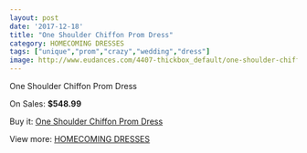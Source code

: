 ```yaml
---
layout: post
date: '2017-12-18'
title: "One Shoulder Chiffon Prom Dress"
category: HOMECOMING DRESSES
tags: ["unique","prom","crazy","wedding","dress"]
image: http://www.eudances.com/4407-thickbox_default/one-shoulder-chiffon-prom-dress.jpg
---
```

One Shoulder Chiffon Prom Dress

On Sales: **$548.99**
<a href="https://www.eudances.com/en/homecoming-dresses/1476-one-shoulder-chiffon-prom-dress.html"><amp-img layout="responsive" width="600" height="600" src="//www.eudances.com/4407-thickbox_default/one-shoulder-chiffon-prom-dress.jpg" alt="One Shoulder Chiffon Prom Dress 0" /></a>
<a href="https://www.eudances.com/en/homecoming-dresses/1476-one-shoulder-chiffon-prom-dress.html"><amp-img layout="responsive" width="600" height="600" src="//www.eudances.com/4411-thickbox_default/one-shoulder-chiffon-prom-dress.jpg" alt="One Shoulder Chiffon Prom Dress 1" /></a>
<a href="https://www.eudances.com/en/homecoming-dresses/1476-one-shoulder-chiffon-prom-dress.html"><amp-img layout="responsive" width="600" height="600" src="//www.eudances.com/4410-thickbox_default/one-shoulder-chiffon-prom-dress.jpg" alt="One Shoulder Chiffon Prom Dress 2" /></a>
<a href="https://www.eudances.com/en/homecoming-dresses/1476-one-shoulder-chiffon-prom-dress.html"><amp-img layout="responsive" width="600" height="600" src="//www.eudances.com/4409-thickbox_default/one-shoulder-chiffon-prom-dress.jpg" alt="One Shoulder Chiffon Prom Dress 3" /></a>
<a href="https://www.eudances.com/en/homecoming-dresses/1476-one-shoulder-chiffon-prom-dress.html"><amp-img layout="responsive" width="600" height="600" src="//www.eudances.com/4408-thickbox_default/one-shoulder-chiffon-prom-dress.jpg" alt="One Shoulder Chiffon Prom Dress 4" /></a>

Buy it: [One Shoulder Chiffon Prom Dress](https://www.eudances.com/en/homecoming-dresses/1476-one-shoulder-chiffon-prom-dress.html "One Shoulder Chiffon Prom Dress")

View more: [HOMECOMING DRESSES](https://www.eudances.com/en/15-homecoming-dresses "HOMECOMING DRESSES")
